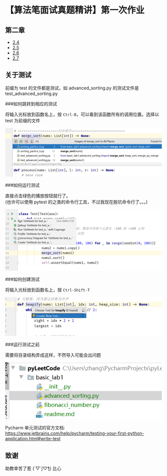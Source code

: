 # 【算法笔面试真题精讲】第一次作业

## 第二章

- [2.4](arrange_boys_and_girls.py)
- [2.5](card_game.py)
- [2.6](assign_task_to_robot.py)
- [2.7](painter_xiaoq.py)

## 关于测试

前缀为 test 的文件都是测试，如 advanced_sorting.py 的测试文件是 test_advanced_sorting.py

###如何跳转到相应的测试

将输入光标放到函数名上，按 `Ctrl-B`，可以看到该函数所有的调用位置。选择以 test 为前缀的文件

![跳转截图](img/jump_to_usage.png)

###如何运行测试

直接点击绿色的播放按钮就行了。  
(也许可以使用 pytest 的之类的命令行工具，不过我现在脱坑命令行了。。。)

![运行截图](img/run_test.png)

###如何创建测试

将输入光标放到函数名上，按 `Ctrl-Shift-T`

![创建截图](img/create_test.png)

###运行测试之前

需要将目录结构弄成这样，不然导入可能会出问题

![目录结构截图](img/project_struct.png)

Pycharm 单元测试的官方文档: 
https://www.jetbrains.com/help/pycharm/testing-your-first-python-application.html#write-test  

## 致谢

助教幸苦了惹 (´▽`ʃ♡ƪ) 比心
